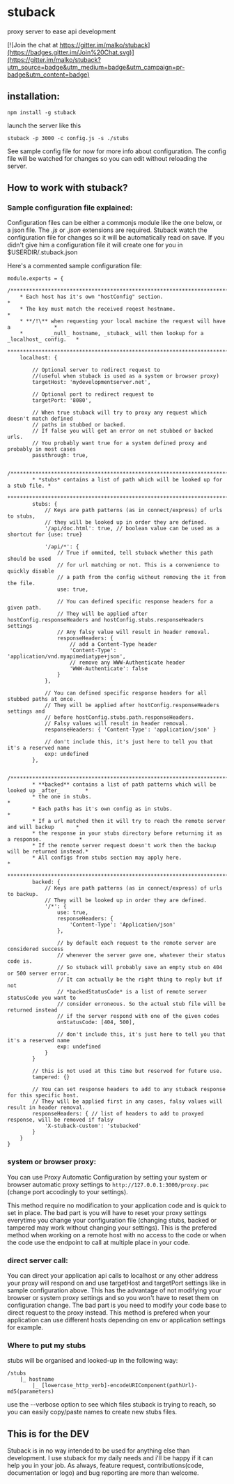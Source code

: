 # stuback

proxy server to ease api development

[![Join the chat at https://gitter.im/malko/stuback](https://badges.gitter.im/Join%20Chat.svg)](https://gitter.im/malko/stuback?utm_source=badge&utm_medium=badge&utm_campaign=pr-badge&utm_content=badge)

## installation:
```
npm install -g stuback
```

launch the server like this
```
stuback -p 3000 -c config.js -s ./stubs
```

See sample config file for now for more info about configuration.
The config file will be watched for changes so you can edit without reloading the server.

## How to work with stuback?

### Sample configuration file explained:
Configuration files can be either a commonjs module like the one below, or a json file. The _.js_ or _.json_ extensions are required.
Stuback watch the configuration file for changes so it will be automatically read on save. If you didn't give him a configuration file it will create one for you in $USERDIR/.stuback.json

Here's a commented sample configuration file:
```javascrip
module.exports = {
	/**********************************************************************************
	* Each host has it's own "hostConfig" section.                                    *
	* The key must match the received reqest hostname.                                *
	* **/!\** when requesting your local machine the request will have a              *
	*         _null_ hostname, _stuback_ will then lookup for a _localhost_ config.   *
	**********************************************************************************/
	localhost: {

		// Optional server to redirect request to
		//(useful when stuback is used as a system or browser proxy)
		targetHost: 'mydevelopmentserver.net',

		// Optional port to redirect request to
		targetPort: '8080',

		// When true stuback will try to proxy any request which doesn't match defined
		// paths in stubbed or backed.
		// If false you will get an error on not stubbed or backed urls.
		// You probably want true for a system defined proxy and probably in most cases
		passthrough: true,

		/***************************************************************************
		* *stubs* contains a list of path which will be looked up for a stub file. *
		***************************************************************************/
		stubs: {
			// Keys are path patterns (as in connect/express) of urls to stubs,
			// they will be looked up in order they are defined.
			'/api/doc.html': true, // boolean value can be used as a shortcut for {use: true}

			'/api/*': {
				// True if ommited, tell stuback whether this path should be used
				// for url matching or not. This is a convenience to quickly disable
				// a path from the config without removing the it from the file.
				use: true,

				// You can defined specific response headers for a given path.
				// They will be applied after hostConfig.responseHeaders and hostConfig.stubs.responseHeaders settings
				// Any falsy value will result in header removal.
				responseHeaders: {
					// add a Content-Type header
					'Content-Type': 'application/vnd.myapimediatype+json',
					// remove any WWW-Authenticate header
					'WWW-Authenticate': false
				}
			},

			// You can defined specific response headers for all stubbed paths at once.
			// They will be applied after hostConfig.responseHeaders settings and
			// before hostConfig.stubs.path.responseHeaders.
			// Falsy values will result in header removal.
			responseHeaders: { 'Content-Type': 'application/json' }

			// don't include this, it's just here to tell you that it's a reserved name
			exp: undefined
		},

		/*************************************************************************************
		* **backed** contains a list of path patterns which will be looked up _after_        *
		* the one in stubs.                                                                  *
		* Each paths has it's own config as in stubs.                                        *
		* If a url matched then it will try to reach the remote server and will backup       *
		* the response in your stubs directory before returning it as a response.            *
		* If the remote server request doesn't work then the backup will be returned instead.*
		* All configs from stubs section may apply here.                                     *
		*************************************************************************************/
		backed: {
			// Keys are path patterns (as in connect/express) of urls to backup.
			// They will be looked up in order they are defined.
			'/*': {
				use: true,
				responseHeaders: {
					'Content-Type': 'Application/json'
				},

				// by default each request to the remote server are considered success
				// whenever the server gave one, whatever their status code is.
				// So stuback will probably save an empty stub on 404 or 500 server error.
				// It can actually be the right thing to reply but if not
				// *backedStatusCode* is a list of remote server statusCode you want to
				// consider erroneous. So the actual stub file will be returned instead
				// if the server respond with one of the given codes
				onStatusCode: [404, 500],

				// don't include this, it's just here to tell you that it's a reserved name
				exp: undefined
			}
		}

		// this is not used at this time but reserved for future use.
		tampered: {}

		// You can set response headers to add to any stuback response for this specific host.
		// They will be applied first in any cases, falsy values will result in header removal.
		responseHeaders: { // list of headers to add to proxyed response, will be removed if falsy
			'X-stuback-custom': 'stubacked'
		}
	}
}
```


### system or browser proxy:
You can use Proxy Automatic Configuration by setting your system or browser automatic proxy settings to ```http://127.0.0.1:3000/proxy.pac``` (change port accodingly to your settings).

This method require no modification to your application code and is quick to set in place.
The bad part is you will have to reset your proxy settings everytime you change your configuration file (changing stubs, backed or tampered may work without changing your settings).
This is the prefered method when working on a remote host with no access to the code or when the code use the endpoint to call at multiple place in your code.


### direct server call:
You can direct your application api calls to localhost or any other address your proxy will respond on and use targetHost and targetPort settings like in sample configuration above.
This has the advantage of not modifying your browser or system proxy settings and so you won't have to reset them on configuration change.
The bad part is you need to modify your code base to direct request to the proxy instead.
This method is prefered when your application can use different hosts depending on env or application settings for example.


### Where to put my stubs
stubs will be organised and looked-up in the following way:
```
/stubs
	|_ hostname
	 	|_ [lowercase_http_verb]-encodeURIComponent(pathUrl)-md5(parameters)
```
use the --verbose option to see which files stuback is trying to reach, so you can easily copy/paste names to create new stubs files.


## This is for the DEV
Stuback is in no way intended to be used for anything else than development.
I use stuback for my daily needs and i'll be happy if it can help you in your job. As always, feature request, contributions(code, documentation or logo) and bug reporting are more than welcome.
